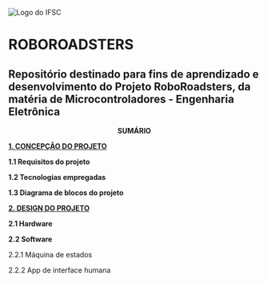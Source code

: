 ![Logo do IFSC](https://github.com/ciceroed/MCC1_IFSC_2023_02/blob/main/Equipe_Robo_Roadsters/ifsc_logo.png)

# ROBOROADSTERS
## Repositório destinado para fins de aprendizado e desenvolvimento do Projeto RoboRoadsters, da matéria de Microcontroladores - Engenharia Eletrônica

<p align=center>
<strong>SUMÁRIO</strong>

[**1.    CONCEPÇÃO DO PROJETO**](https://github.com/ciceroed/MCC1_IFSC_2023_02/blob/main/Equipe_Robo_Roadsters/conceive.md)<p>
**1.1   Requisitos do projeto**<p>
**1.2   Tecnologias empregadas**<p>
**1.3   Diagrama de blocos do projeto**<p>
[**2.    DESIGN DO PROJETO**](https://github.com/ciceroed/MCC1_IFSC_2023_02/blob/main/Equipe_Robo_Roadsters/design.md)<p>
**2.1   Hardware**<p>
**2.2   Software**<p>
2.2.1   Máquina de estados<p>
2.2.2 App de interface humana<p>
